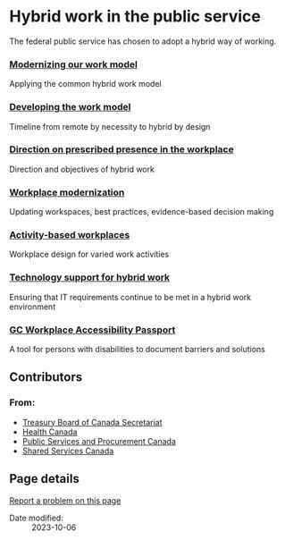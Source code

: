 <!DOCTYPE html>
<!--[if lt IE 9]><html class="no-js lt-ie9" lang="en" dir="ltr"><![endif]-->
<!--[if gt IE 8]><!-->
<html class="no-js" lang="en" dir="ltr">
<!--<![endif]-->

<head>
	<meta charset="utf-8">
	<!-- Web Experience Toolkit (WET) / Boîte à outils de l'expérience Web (BOEW) wet-boew.github.io/wet-boew/License-en.html / wet-boew.github.io/wet-boew/Licence-fr.html -->
	<title>Sign in to [NAME OF ACCOUNT] - Canada.ca</title>
	<meta content="width=device-width,initial-scale=1" name="viewport">
	<!-- Meta data -->
	<!-- Meta data-->
	<!-- Load closure template scripts -->
	<script type="text/javascript"
		src="https://www.canada.ca/etc/designs/canada/cdts/gcweb/v4_0_45/cdts/compiled/soyutils.js"></script>
	<script type="text/javascript"
		src="https://www.canada.ca/etc/designs/canada/cdts/gcweb/v4_0_45/cdts/compiled/wet-en.js"></script>
	<link rel="stylesheet" href="https://cdnjs.cloudflare.com/ajax/libs/font-awesome/6.2.1/css/all.min.css">
<link rel="stylesheet" href="/etc/designs/canada/wet-boew/css/theme.min.css"/>
	<link rel="stylesheet" href="https://wet-boew.github.io/themes-dist/GCWeb/GCWeb/méli-mélo/2022-06-banff.css" />
	<link rel="stylesheet" href="../css/split-h1.css">
	<!-- Write closure template -->
	<script type="text/javascript">
		document.write(wet.builder.refTop({
		}));
	</script>
</head>

<body vocab="http://schema.org/" typeof="WebPage" class="cnt-wdth-lmtd">
	<div id="def-top"> </div>
	<!-- Write closure template -->
	<script type="text/javascript">
		var defTop = document.getElementById("def-top");
		defTop.outerHTML = wet.builder.top({
			lngLinks: [{
				lang: "fr",
				href: "#",
				text: "Français"
			}],
			breadcrumbs: [{
				title: "Home",
				href: "https://www.canada.ca/en.html"
			}, {
				title: "[theme, topic, or department ]",
				href: ""
			}],
			search: true,
			siteMenu: true,
			showPreContent: true
		});
	</script>
	<main role="main" property="mainContentOfPage">
		<!-- -->
        <div class="mwstitle section">
    <h1 property="name" id="wb-cont" dir="ltr"> Hybrid work in the public service</h1>
  </div>
  <div class="mwsgeneric-base-html parbase section">
    <link href="https://www.tbs-sct.gc.ca/canada-css/tbs-sct.css" rel="stylesheet">
    <p>The federal public service has chosen to  adopt a hybrid way of working.</p>
    <div class="row">
      <section class="col-md-4">
        <h3 class="h5"><a href="/en/government/publicservice/modernizing/hybrid-work/modernizing-work-model.html">Modernizing our work model</a></h3>
        <p>Applying the common hybrid work model</p>
      </section>
      <section class="col-md-4">
        <h3 class="h5"><a href="/en/government/publicservice/modernizing/hybrid-work/hybrid-work-timeline.html">Developing the work model</a></h3>
        <p>Timeline from remote by necessity to hybrid by design</p>
      </section>
      <section class="col-md-4">
        <h3 class="h5"><a href="/en/government/publicservice/staffing/direction-prescribed-presence-workplace.html">Direction on prescribed presence in the workplace</a></h3>
        <p>Direction and objectives of hybrid work</p>
      </section>
      <section class="col-md-4">
        <h3 class="h5"><a href="https://www.tpsgc-pwgsc.gc.ca/biens-property/mt-wp/mt-wp-eng.html">Workplace modernization</a></h3>
        <p>Updating workspaces, best practices, evidence-based decision making</p>
      </section>
      <section class="col-md-4">
        <h3 class="h5"><a href="https://www.tpsgc-pwgsc.gc.ca/biens-property/mt-wp/mtaa-abw-eng.html">Activity-based workplaces</a></h3>
        <p>Workplace design for varied work activities</p>
      </section>
      <section class="col-md-4">
        <h3 class="h5"><a href="https://service.ssc-spc.gc.ca/en/way-forward/return-to-the-worksite-information-centre">Technology support for hybrid work</a></h3>
        <p>Ensuring that IT requirements continue to be met in a hybrid work environment</p>
      </section>
      <section class="col-md-4">
        <h3 class="h5"><a href="/en/government/publicservice/wellness-inclusion-diversity-public-service/diversity-inclusion-public-service/accessibility-public-service/government-canada-workplace-accessibility-passport.html">GC Workplace Accessibility Passport</a></h3>
        <p>A tool for persons with disabilities to document barriers and solutions</p>
      </section>
    </div>
    <div class="container">
      <div class="row">
        <h2 class="wb-inv">Contributors</h2>
        <div class="row">
          <section class="col-md-12">
            <div class="col-md-1">
              <h3 class="provisional from">From:</h3>
            </div>
            <div class="provisional contributors col-md-11">
              <ul>
                <li><a href="/en/treasury-board-secretariat.html">Treasury Board of Canada Secretariat</a></li>
                <li><a href="https://www.canada.ca/en/health-canada.html">Health Canada</a></li>
                <li><a href="https://www.tpsgc-pwgsc.gc.ca/comm/index-eng.html">Public Services and Procurement Canada</a></li>
                <li><a href="https://www.canada.ca/en/shared-services.html">Shared Services Canada</a></li>
              </ul>
            </div>
          </section>
        </div>
      </div>
    </div>
  </div>
  <section class="pagedetails">
    <h2 class="wb-inv">Page details</h2>
    <div class="row">
      <div class="col-sm-8 col-md-9 col-lg-9">
        <div data-ajax-replace="/content/canadasite/en/reportaproblem/feedbacktool/jcr:content/par/mwsgeneric_base_html.html">
          <div class="row row-no-gutters">
            <div class="col-sm-9 col-md-6 col-lg-5"> <a class="btn btn-default btn-block" href="https://www.canada.ca/en/report-problem.html">Report a problem on this page</a> </div>
          </div>
        </div>
      </div>
      <div class="wb-share col-sm-4 col-md-3" data-wb-share='{&#34;lnkClass&#34;: &#34;btn btn-default btn-block&#34;}'></div>
      <div class="col-xs-12">
        <dl id="wb-dtmd">
          <dt>Date modified:</dt>
          <dd>
            <time property="dateModified">2023-10-06</time>
          </dd>
        </dl>
      </div>
    </div>
  </section>
        <!-- -->
	</main>
	<div id="def-footer"> </div>
	<!-- Write closure template -->
	<script type="text/javascript">
		var defFooter = document.getElementById("def-footer");
		defFooter.outerHTML = wet.builder.footer({
			showFooter: true,
			showFeatures: true
		});
	</script>
	<!-- Write closure template -->
	<script type="text/javascript">
		document.write(wet.builder.refFooter({
		}));
	</script>
</body>

</html>
